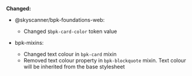 **Changed:**

- @skyscanner/bpk-foundations-web:
  - Changed `$bpk-card-color` token value

- bpk-mixins:
  - Changed text colour in `bpk-card` mixin
  - Removed text colour property in `bpk-blockquote` mixin. Text colour will be inherited from the base stylesheet
